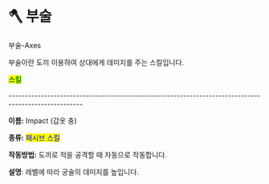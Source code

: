 # 🪓 부술

부술-Axes



부술이란 도끼 이용하여 상대에게 데미지를 주는 스킬입니다.



<mark style="color:green;">**스킬**</mark>

\-----------------------------------------------------------------------------------------------------

**이름:** Impact (갑옷 충)

**종류:** <mark style="color:blue;">패시브 스킬</mark>

**작동방법:** 도끼로 적을 공격할  때 자동으로 작동합니다.

**설명**: 레벨에 따라 궁술의 데미지를 높입니다.
